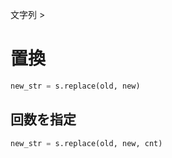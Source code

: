 文字列 > 
# 置換
```python
new_str = s.replace(old, new)
```

## 回数を指定
```python
new_str = s.replace(old, new, cnt)
```
